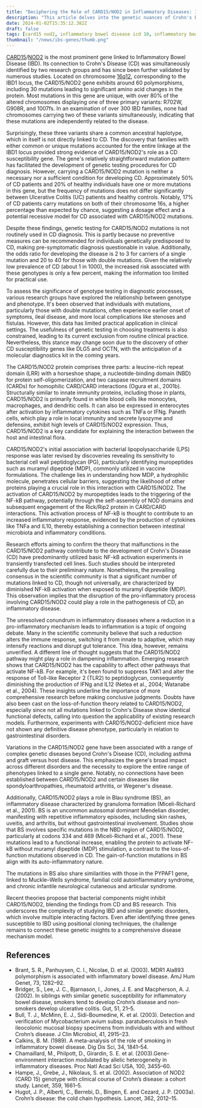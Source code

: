 ```yaml
---
title: "Deciphering the Role of CARD15/NOD2 in Inflammatory Diseases: Insights into Crohn's Disease and Blau Syndrome"
description: "This article delves into the genetic nuances of Crohn's Disease and Blau Syndrome, focusing on the varied impacts of CARD15/NOD2 gene mutations. It sheds light on the contrasting functional outcomes in these diseases and underscores the ongoing challenges in linking genetic insights to disease mechanisms."
date: 2024-01-02T15:35:12.382Z
draft: false
tags: [card15 nod2, inflammatory bowel disease icd 10, inflammatory bowel syndrome icd 10, is crohns an autoimmune disease, crohn's disease icd 10, crohn's colitis icd 10, Muckle–Wells syndrome, familial cold autoinflammatory syndrome, familial cold inflammatory syndrome, chronic infantile neurological cutaneous and articular syndrome]
thumbnail: "/news/ibs-genes/thumb.png"
---
```


[CARD15](https://www.omim.org/entry/605956?search=card15&highlight=card15)/[NOD2](https://www.omim.org/entry/605956?search=NOD2&highlight=nod2) is the most prominent gene linked to Inflammatory Bowel Disease (IBD). Its connection to Crohn's Disease (CD) was simultaneously identified by two research groups and has since been further validated by numerous studies. Located on chromosome [16q12](https://www.ncbi.nlm.nih.gov/gene/?term=human[organism]+AND+16q12), corresponding to the IBD1 locus, the CARD15/NOD2 gene exhibits around 60 polymorphisms, including 30 mutations leading to significant amino acid changes in the protein. Most mutations in this gene are unique, with over 80% of the altered chromosomes displaying one of three primary variants: R702W, G908R, and 1007fs. In an examination of over 300 IBD families, none had chromosomes carrying two of these variants simultaneously, indicating that these mutations are independently related to the disease.

Surprisingly, these three variants share a common ancestral haplotype, which in itself is not directly linked to CD. The discovery that families with either common or unique mutations accounted for the entire linkage at the IBD1 locus provided strong evidence of CARD15/NOD2's role as a CD susceptibility gene. The gene's relatively straightforward mutation pattern has facilitated the development of genetic testing procedures for CD diagnosis. However, carrying a CARD15/NOD2 mutation is neither a necessary nor a sufficient condition for developing CD. Approximately 50% of CD patients and 20% of healthy individuals have one or more mutations in this gene, but the frequency of mutations does not differ significantly between Ulcerative Colitis (UC) patients and healthy controls. Notably, 17% of CD patients carry mutations on both of their chromosome 16s, a higher percentage than expected by chance, suggesting a dosage effect and a potential recessive model for CD associated with CARD15/NOD2 mutations.

Despite these findings, genetic testing for CARD15/NOD2 mutations is not routinely used in CD diagnosis. This is partly because no preventive measures can be recommended for individuals genetically predisposed to CD, making pre-symptomatic diagnosis questionable in value. Additionally, the odds ratio for developing the disease is 2 to 3 for carriers of a single mutation and 20 to 40 for those with double mutations. Given the relatively low prevalence of CD (about 1 in 1000), the increased risk associated with these genotypes is only a few percent, making the information too limited for practical use.

To assess the significance of genotype testing in diagnostic processes, various research groups have explored the relationship between genotype and phenotype. It's been observed that individuals with mutations, particularly those with double mutations, often experience earlier onset of symptoms, ileal disease, and more local complications like stenoses and fistulas. However, this data has limited practical application in clinical settings. The usefulness of genetic testing in choosing treatments is also constrained, leading to its current exclusion from routine clinical practice. Nevertheless, this stance may change soon due to the discovery of other CD susceptibility genes like DLG5 and OCTN, with the anticipation of a molecular diagnostics kit in the coming years.

The CARD15/NOD2 protein comprises three parts: a leucine-rich repeat domain (LRR) with a horseshoe shape, a nucleotide-binding domain (NBD) for protein self-oligomerization, and two caspase recruitment domains (CARDs) for homophilic CARD/CARD interactions (Ogura et al., 2001b). Structurally similar to innate immunity proteins, including those in plants, CARD15/NOD2 is primarily found in white blood cells like monocytes, macrophages, and dendritic cells. It can also be expressed in enterocytes after activation by inflammatory cytokines such as TNFa or IFNg. Paneth cells, which play a role in local immunity and secrete lysozyme and defensins, exhibit high levels of CARD15/NOD2 expression. Thus, CARD15/NOD2 is a key candidate for explaining the interaction between the host and intestinal flora.

CARD15/NOD2's initial association with bacterial lipopolysaccharide (LPS) response was later revised by discoveries revealing its sensitivity to bacterial cell wall peptidoglycan (PG), particularly identifying muropeptides such as muramyl dipeptide (MDP), commonly utilized in vaccine formulations. The challenge lies in understanding how MDP, a hydrophilic molecule, penetrates cellular barriers, suggesting the likelihood of other proteins playing a crucial role in this interaction with CARD15/NOD2. The activation of CARD15/NOD2 by muropeptides leads to the triggering of the NF-kB pathway, potentially through the self-assembly of NOD domains and subsequent engagement of the Rick/Rip2 protein in CARD/CARD interactions. This activation process of NF-kB is thought to contribute to an increased inflammatory response, evidenced by the production of cytokines like TNFa and IL10, thereby establishing a connection between intestinal microbiota and inflammatory conditions.

Research efforts aiming to confirm the theory that malfunctions in the CARD15/NOD2 pathway contribute to the development of Crohn's Disease (CD) have predominantly utilized basic NF-kB activation experiments in transiently transfected cell lines. Such studies should be interpreted carefully due to their preliminary nature. Nonetheless, the prevailing consensus in the scientific community is that a significant number of mutations linked to CD, though not universally, are characterized by diminished NF-kB activation when exposed to muramyl dipeptide (MDP). This observation implies that the disruption of the pro-inflammatory process involving CARD15/NOD2 could play a role in the pathogenesis of CD, an inflammatory disease.

The unresolved conundrum in inflammatory diseases where a reduction in a pro-inflammatory mechanism leads to inflammation is a topic of ongoing debate. Many in the scientific community believe that such a reduction alters the immune response, switching it from innate to adaptive, which may intensify reactions and disrupt gut tolerance. This idea, however, remains unverified. A different line of thought suggests that the CARD15/NOD2 pathway might play a role in dampening inflammation. Emerging research shows that CARD15/NOD2 has the capability to affect other pathways that activate NF-kB. For example, it's been found to suppress TAK1 and alter the response of Toll-like Receptor 2 (TLR2) to peptidoglycan, consequently diminishing the production of IFNg and IL12 (Netea et al., 2004; Watanabe et al., 2004). These insights underline the importance of more comprehensive research before making conclusive judgments. Doubts have also been cast on the loss-of-function theory related to CARD15/NOD2, especially since not all mutations linked to Crohn's Disease show identical functional defects, calling into question the applicability of existing research models. Furthermore, experiments with CARD15/NOD2-deficient mice have not shown any definitive disease phenotype, particularly in relation to gastrointestinal disorders.

Variations in the CARD15/NOD2 gene have been associated with a range of complex genetic diseases beyond Crohn's Disease (CD), including asthma and graft versus host disease. This emphasizes the gene's broad impact across different disorders and the necessity to explore the entire range of phenotypes linked to a single gene. Notably, no connections have been established between CARD15/NOD2 and certain diseases like spondyloarthropathies, rheumatoid arthritis, or Wegener's disease.

Additionally, CARD15/NOD2 plays a role in Blau syndrome (BS), an inflammatory disease characterized by granuloma formation (Miceli-Richard et al., 2001). BS is an uncommon autosomal dominant Mendelian disorder, manifesting with repetitive inflammatory episodes, including skin rashes, uveitis, and arthritis, but without gastrointestinal involvement. Studies show that BS involves specific mutations in the NBD region of CARD15/NOD2, particularly at codons 334 and 469 (Miceli-Richard et al., 2001). These mutations lead to a functional increase, enabling the protein to activate NF-kB without muramyl dipeptide (MDP) stimulation, a contrast to the loss-of-function mutations observed in CD. The gain-of-function mutations in BS align with its auto-inflammatory nature.

The mutations in BS also share similarities with those in the PYPAF1 gene, linked to Muckle–Wells syndrome, familial cold autoinflammatory syndrome, and chronic infantile neurological cutaneous and articular syndrome.

Recent theories propose that bacterial components might inhibit CARD15/NOD2, blending the findings from CD and BS research. This underscores the complexity of studying IBD and similar genetic disorders, which involve multiple interacting factors. Even after identifying three genes susceptible to IBD using positional cloning techniques, the challenge remains to connect these genetic insights to a comprehensive disease mechanism model.

## References

* Brant, S. R., Panhuysen, C. I., Nicolae, D. et al. (2003). MDR1 Ala893 polymorphism is associated with inflammatory bowel disease. AmJ Hum Genet, 73, 1282–92.
* Bridger, S., Lee, J. C., Bjarnason, I., Jones, J. E. and Macpherson, A. J. (2002). In siblings with similar genetic susceptibility for inflammatory bowel disease, smokers tend to develop Crohn’s disease and non-smokers develop ulcerative colitis. Gut, 51, 21–5.
* Bull, T. J., McMinn, E. J., Sidi-Boumedine, K. et al. (2003). Detection and verification of Mycobacterium avium
subsp. paratuberculosis in fresh ileocolonic mucosal biopsy specimens from individuals with and without Crohn’s disease. J Clin Microbiol, 41, 2915–23.
* Calkins, B. M. (1989). A meta-analysis of the role of smoking in inflammatory bowel disease. Dig Dis Sci, 34, 1841–54. 
* Chamaillard, M., Philpott, D., Girardin, S. E. et al. (2003).Gene-environment interaction modulated by allelic
heterogeneity in inflammatory diseases. Proc Natl Acad Sci USA, 100, 3455–60.
* Hampe, J., Grebe, J., Nikolaus, S. et al. (2002). Association of NOD2 (CARD 15) genotype with clinical course of Crohn’s disease: a cohort study. Lancet, 359, 1661–5.
* Hugot, J. P., Alberti, C., Berrebi, D., Bingen, E. and Cezard, J. P. (2003a). Crohn’s disease: the cold chain hypothesis. Lancet, 362, 2012–15.